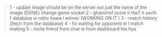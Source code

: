 > 1 - update image should be on the server not just the name of the image (DONE)
> change game socket 
> 2 - ghanchof score li rbe7 n savih f database w ndiro howa l winner (WORKING ON IT )
> 3 - match history (fetch from the database)
> 4 - fix waiting for opponent w l match making
> 5 -  invite friend from chat w from dashboard hta hya